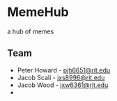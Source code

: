 # MemeHub
a hub of memes

## Team
- Peter Howard - pjh6651@rit.edu
- Jacob Scali - jxs8996@rit.edu
- Jacob Wood - jxw6361@rit.edu
-
